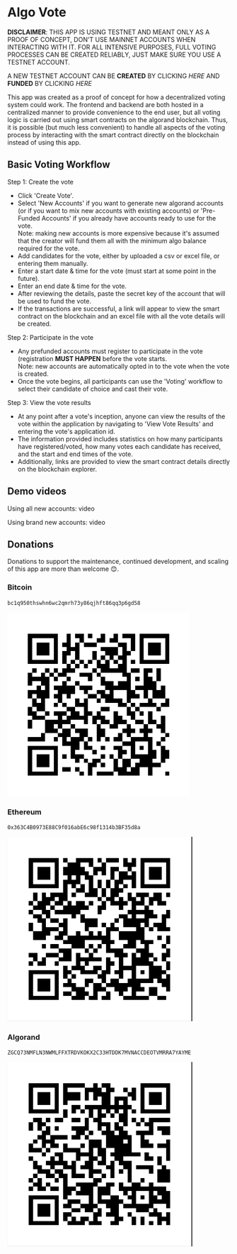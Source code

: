# Algo Vote

**DISCLAIMER**:
THIS APP IS USING TESTNET AND MEANT ONLY AS A PROOF OF CONCEPT, DON'T USE MAINNET ACCOUNTS WHEN INTERACTING WITH IT.
FOR ALL INTENSIVE PURPOSES, FULL VOTING PROCESSES CAN BE CREATED RELIABLY, JUST MAKE SURE YOU USE A TESTNET ACCOUNT.

A NEW TESTNET ACCOUNT CAN BE **CREATED** BY CLICKING _HERE_ AND **FUNDED** BY CLICKING _HERE_

This app was created as a proof of concept for how a decentralized voting system could work. The frontend and backend are both hosted in a centralized manner to provide convenience to the end user, but all voting logic is carried out using smart contracts on the algorand blockchain. Thus, it is possible (but much less convenient) to handle all aspects of the voting process by interacting with the smart contract directly on the blockchain instead of using this app.

## Basic Voting Workflow

Step 1: Create the vote

-   Click 'Create Vote'.
-   Select 'New Accounts' if you want to generate new algorand accounts (or if you want to mix new accounts with existing accounts) or 'Pre-Funded Accounts' if you already have accounts ready to use for the vote.<br/> Note: making new accounts is more expensive because it's assumed that the creator will fund them all with the minimum algo balance required for the vote.
-   Add candidates for the vote, either by uploaded a csv or excel file, or entering them manually.
-   Enter a start date & time for the vote (must start at some point in the future).
-   Enter an end date & time for the vote.
-   After reviewing the details, paste the secret key of the account that will be used to fund the vote.
-   If the transactions are successful, a link will appear to view the smart contract on the blockchain and an excel file with all the vote details will be created.

Step 2: Participate in the vote

-   Any prefunded accounts must register to participate in the vote (registration **MUST HAPPEN** before the vote starts.<br/> Note: new accounts are automatically opted in to the vote when the vote is created.
-   Once the vote begins, all participants can use the 'Voting' workflow to select their candidate of choice and cast their vote.

Step 3: View the vote results

-   At any point after a vote's inception, anyone can view the results of the vote within the application by navigating to 'View Vote Results' and entering the vote's application id.
-   The information provided includes statistics on how many participants have registered/voted, how many votes each candidate has received, and the start and end times of the vote.
-   Additionally, links are provided to view the smart contract details directly on the blockchain explorer.

## Demo videos

Using all new accounts:
video

Using brand new accounts:
video

## Donations

Donations to support the maintenance, continued development, and scaling of this app are more than welcome :blush:.

### Bitcoin

```
bc1q950thswhn6wc2qmrh73y86qjhft86qq3p6gd58
```

![](frontend/src/images/BTC.png)

### Ethereum

```
0x363C4B0973E88C9f016abE6c98f1314b3BF35d8a
```

![](frontend/src/images/ETH.png)

### Algorand

```
ZGCQ73NMFLN3NWMLFFXTRDVKOKX2C33HTDDK7MVNACCDEOTVMRRA7YAYME
```

![](frontend/src/images/ALGO.png)
